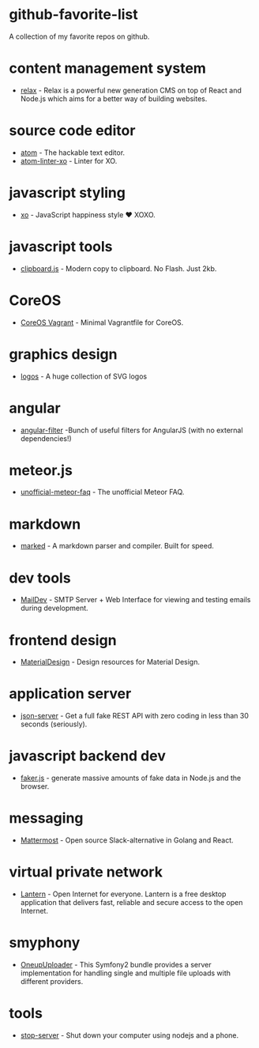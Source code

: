 # github-favorite-list
A collection of my favorite repos on github.

# content management system

* [relax](https://github.com/relax/relax) - Relax is a powerful new generation CMS on top of React and Node.js which aims for a better way of building websites.

# source code editor

* [atom](https://github.com/atom/atom) - The hackable text editor.
* [atom-linter-xo](https://github.com/sindresorhus/atom-linter-xo) - Linter for XO.

# javascript styling

* [xo](https://github.com/sindresorhus/xo) - JavaScript happiness style ❤️ XOXO.

# javascript tools

* [clipboard.js](https://github.com/zenorocha/clipboard.js) - Modern copy to clipboard. No Flash. Just 2kb.

# CoreOS

* [CoreOS Vagrant](https://github.com/coreos/coreos-vagrant/) - Minimal Vagrantfile for CoreOS.

# graphics design

* [logos](https://github.com/gilbarbara/logos) - A huge collection of SVG logos

# angular

* [angular-filter](https://github.com/a8m/angular-filter) -Bunch of useful filters for AngularJS (with no external dependencies!)

# meteor.js

* [unofficial-meteor-faq](https://github.com/oortcloud/unofficial-meteor-faq) - The unofficial Meteor FAQ.

# markdown

* [marked](https://github.com/chjj/marked) - A markdown parser and compiler. Built for speed.

# dev tools

* [MailDev](https://github.com/djfarrelly/MailDev) - SMTP Server + Web Interface for viewing and testing emails during development.

# frontend design

* [MaterialDesign](https://github.com/Templarian/MaterialDesign) - Design resources for Material Design.

# application server

* [json-server](https://github.com/typicode/json-server) - Get a full fake REST API with zero coding in less than 30 seconds (seriously).

# javascript backend dev

* [faker.js](https://github.com/Marak/faker.js) - generate massive amounts of fake data in Node.js and the browser.

# messaging

* [Mattermost](https://github.com/mattermost/platform) - Open source Slack-alternative in Golang and React.

# virtual private network

* [Lantern](https://github.com/getlantern/lantern) - Open Internet for everyone. Lantern is a free desktop application that delivers fast, reliable and secure access to the open Internet.

# smyphony

* [OneupUploader](https://github.com/1up-lab/OneupUploaderBundle) - This Symfony2 bundle provides a server implementation for handling single and multiple file uploads with different providers.

# tools

* [stop-server](https://github.com/typicode/stop-server) - Shut down your computer using nodejs and a phone.
